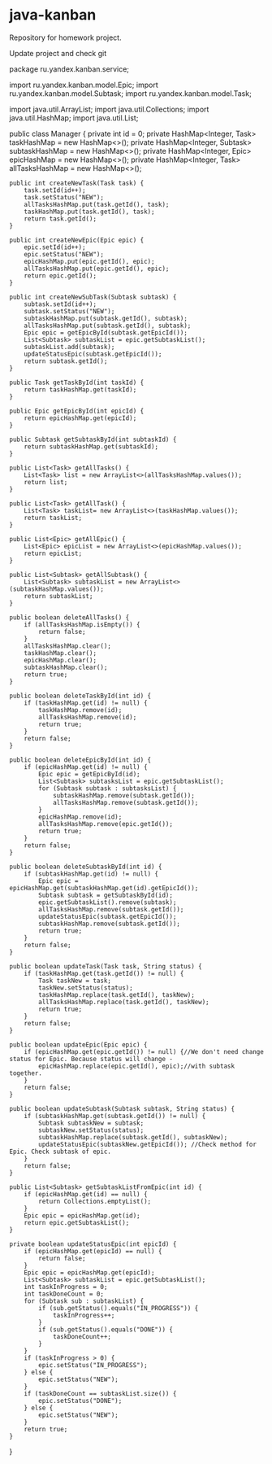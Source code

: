 # java-kanban
Repository for homework project.

Update project and check git



package ru.yandex.kanban.service;

import ru.yandex.kanban.model.Epic;
import ru.yandex.kanban.model.Subtask;
import ru.yandex.kanban.model.Task;

import java.util.ArrayList;
import java.util.Collections;
import java.util.HashMap;
import java.util.List;

public class Manager {
private int id = 0;
private HashMap<Integer, Task> taskHashMap = new HashMap<>();
private HashMap<Integer, Subtask> subtaskHashMap = new HashMap<>();
private HashMap<Integer, Epic> epicHashMap = new HashMap<>();
private HashMap<Integer, Task> allTasksHashMap = new HashMap<>();

    public int createNewTask(Task task) {
        task.setId(id++);
        task.setStatus("NEW");
        allTasksHashMap.put(task.getId(), task);
        taskHashMap.put(task.getId(), task);
        return task.getId();
    }

    public int createNewEpic(Epic epic) {
        epic.setId(id++);
        epic.setStatus("NEW");
        epicHashMap.put(epic.getId(), epic);
        allTasksHashMap.put(epic.getId(), epic);
        return epic.getId();
    }

    public int createNewSubTask(Subtask subtask) {
        subtask.setId(id++);
        subtask.setStatus("NEW");
        subtaskHashMap.put(subtask.getId(), subtask);
        allTasksHashMap.put(subtask.getId(), subtask);
        Epic epic = getEpicById(subtask.getEpicId());
        List<Subtask> subtaskList = epic.getSubtaskList();
        subtaskList.add(subtask);
        updateStatusEpic(subtask.getEpicId());
        return subtask.getId();
    }

    public Task getTaskById(int taskId) {
        return taskHashMap.get(taskId);
    }

    public Epic getEpicById(int epicId) {
        return epicHashMap.get(epicId);
    }

    public Subtask getSubtaskById(int subtaskId) {
        return subtaskHashMap.get(subtaskId);
    }

    public List<Task> getAllTasks() {
        List<Task> list = new ArrayList<>(allTasksHashMap.values());
        return list;
    }

    public List<Task> getAllTask() {
        List<Task> taskList= new ArrayList<>(taskHashMap.values());
        return taskList;
    }

    public List<Epic> getAllEpic() {
        List<Epic> epicList = new ArrayList<>(epicHashMap.values());
        return epicList;
    }

    public List<Subtask> getAllSubtask() {
        List<Subtask> subtaskList = new ArrayList<>(subtaskHashMap.values());
        return subtaskList;
    }

    public boolean deleteAllTasks() {
        if (allTasksHashMap.isEmpty()) {
            return false;
        }
        allTasksHashMap.clear();
        taskHashMap.clear();
        epicHashMap.clear();
        subtaskHashMap.clear();
        return true;
    }

    public boolean deleteTaskById(int id) {
        if (taskHashMap.get(id) != null) {
            taskHashMap.remove(id);
            allTasksHashMap.remove(id);
            return true;
        }
        return false;
    }

    public boolean deleteEpicById(int id) {
        if (epicHashMap.get(id) != null) {
            Epic epic = getEpicById(id);
            List<Subtask> subtasksList = epic.getSubtaskList();
            for (Subtask subtask : subtasksList) {
                subtaskHashMap.remove(subtask.getId());
                allTasksHashMap.remove(subtask.getId());
            }
            epicHashMap.remove(id);
            allTasksHashMap.remove(epic.getId());
            return true;
        }
        return false;
    }

    public boolean deleteSubtaskById(int id) {
        if (subtaskHashMap.get(id) != null) {
            Epic epic = epicHashMap.get(subtaskHashMap.get(id).getEpicId());
            Subtask subtask = getSubtaskById(id);
            epic.getSubtaskList().remove(subtask);
            allTasksHashMap.remove(subtask.getId());
            updateStatusEpic(subtask.getEpicId());
            subtaskHashMap.remove(subtask.getId());
            return true;
        }
        return false;
    }

    public boolean updateTask(Task task, String status) {
        if (taskHashMap.get(task.getId()) != null) {
            Task taskNew = task;
            taskNew.setStatus(status);
            taskHashMap.replace(task.getId(), taskNew);
            allTasksHashMap.replace(task.getId(), taskNew);
            return true;
        }
        return false;
    }

    public boolean updateEpic(Epic epic) {
        if (epicHashMap.get(epic.getId()) != null) {//We don't need change status for Epic. Because status will change -
            epicHashMap.replace(epic.getId(), epic);//with subtask together.
        }
        return false;
    }

    public boolean updateSubtask(Subtask subtask, String status) {
        if (subtaskHashMap.get(subtask.getId()) != null) {
            Subtask subtaskNew = subtask;
            subtaskNew.setStatus(status);
            subtaskHashMap.replace(subtask.getId(), subtaskNew);
            updateStatusEpic(subtaskNew.getEpicId()); //Check method for Epic. Check subtask of epic.
        }
        return false;
    }

    public List<Subtask> getSubtaskListFromEpic(int id) {
        if (epicHashMap.get(id) == null) {
            return Collections.emptyList();
        }
        Epic epic = epicHashMap.get(id);
        return epic.getSubtaskList();
    }

    private boolean updateStatusEpic(int epicId) {
        if (epicHashMap.get(epicId) == null) {
            return false;
        }
        Epic epic = epicHashMap.get(epicId);
        List<Subtask> subtaskList = epic.getSubtaskList();
        int taskInProgress = 0;
        int taskDoneCount = 0;
        for (Subtask sub : subtaskList) {
            if (sub.getStatus().equals("IN_PROGRESS")) {
                taskInProgress++;
            }
            if (sub.getStatus().equals("DONE")) {
                taskDoneCount++;
            }
        }
        if (taskInProgress > 0) {
            epic.setStatus("IN_PROGRESS");
        } else {
            epic.setStatus("NEW");
        }
        if (taskDoneCount == subtaskList.size()) {
            epic.setStatus("DONE");
        } else {
            epic.setStatus("NEW");
        }
        return true;
    }
}


